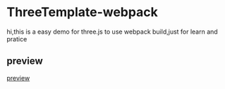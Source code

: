 # ThreeTemplate-webpack
hi,this is a easy demo for three.js to use webpack build,just for learn and pratice

## preview

[preview](https://yufengjie97.github.io/ThreeTemplate-webpack/)